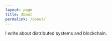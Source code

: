 ```yaml
---
layout: page
title: About
permalink: /about/
---
```


I write about distributed systems and blockchain.
